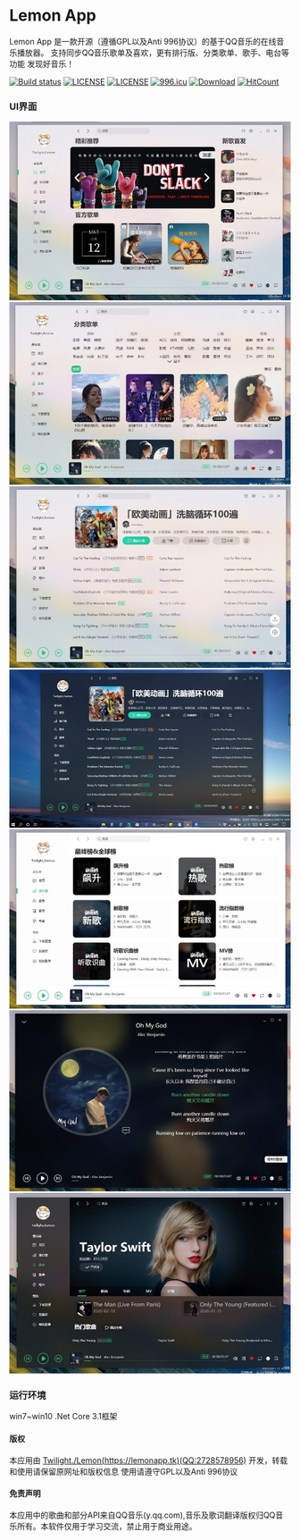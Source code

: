 # Lemon App
Lemon App 是一款开源（遵循GPL以及Anti 996协议）的基于QQ音乐的在线音乐播放器。
支持同步QQ音乐歌单及喜欢，更有排行版、分类歌单、歌手、电台等功能 发现好音乐！

[![Build status](https://github.com/TwilightLemon/Lemon-App/workflows/.NET%20Core/badge.svg)](https://github.com/TwilightLemon/Lemon-App/actions)
[![LICENSE](https://img.shields.io/badge/license-GPL%20v3.0-blue.svg?style=flat-square)](https://github.com/TwilightLemon/Lemon-App/blob/master/LICENSE)
[![LICENSE](https://img.shields.io/badge/license-Anti%20996-blue.svg)](https://github.com/996icu/996.ICU/blob/master/LICENSE)
[![996.icu](https://img.shields.io/badge/link-996.icu-red.svg)](https://996.icu)
[![Download](https://img.shields.io/badge/Download-Lemon%20App-%23FF4D5B.svg?style=flat-squar)](https://files.cnblogs.com/files/TwilightLemon/win-release.zip)
[![HitCount](http://hits.dwyl.com/TwilightLemon/TwilightLemon/Lemon-App.svg)](http://hits.dwyl.com/TwilightLemon/TwilightLemon/Lemon-App)
 
### UI界面
![主页](https://raw.githubusercontent.com/TwilightLemon/Data/master/a1.jpg)
![歌单](https://raw.githubusercontent.com/TwilightLemon/Data/master/a2.jpg)
![列表](https://raw.githubusercontent.com/TwilightLemon/Data/master/a3.jpg)
![暗色亚克力主题](https://raw.githubusercontent.com/TwilightLemon/Data/master/a4.jpg)
![排行榜](https://raw.githubusercontent.com/TwilightLemon/Data/master/a6.jpg)
![歌词](https://raw.githubusercontent.com/TwilightLemon/Data/master/a5.jpg)
![歌手](https://raw.githubusercontent.com/TwilightLemon/Data/master/a7.jpg)

### 运行环境
win7~win10 .Net Core 3.1框架

#### 版权
本应用由 [Twilight./Lemon(https://lemonapp.tk)(QQ:2728578956)](https://lemonapp.tk) 开发，转载和使用请保留原网址和版权信息
使用请遵守GPL以及Anti 996协议

#### 免责声明
本应用中的歌曲和部分API来自QQ音乐(y.qq.com),音乐及歌词翻译版权归QQ音乐所有。本软件仅用于学习交流，禁止用于商业用途。
